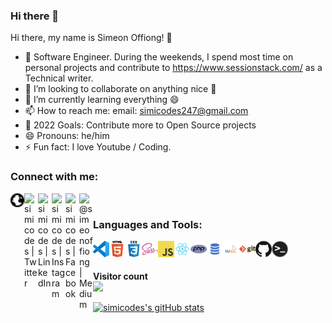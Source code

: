 ### Hi there 👋

Hi there, my name is Simeon Offiong! 👋

- 🔭 Software Engineer. During the weekends, I spend most time on personal projects and contribute to https://www.sessionstack.com/ as a Technical writer.
- 👯 I’m looking to collaborate on anything nice 🤣
- 🌱 I’m currently learning everything 😄
- 📫 How to reach me: email: simicodes247@gmail.com
- 🥅 2022 Goals: Contribute more to Open Source projects
- 😄 Pronouns: he/him
- ⚡ Fun fact: I love Youtube / Coding.

### Connect with me:

[<img align="left" alt="simicodes.netlify.app" width="22px" src="https://raw.githubusercontent.com/iconic/open-iconic/master/svg/globe.svg" />][website]
[<img align="left" alt="simicodes | Twitter" width="22px" src="https://cdn.jsdelivr.net/npm/simple-icons@v3/icons/twitter.svg" />][twitter]
[<img align="left" alt="simicodes | LinkedIn" width="22px" src="https://cdn.jsdelivr.net/npm/simple-icons@v3/icons/linkedin.svg" />][linkedin]
[<img align="left" alt="simicodes | Instagram" width="22px" src="https://cdn.jsdelivr.net/npm/simple-icons@v3/icons/instagram.svg" />][instagram]
[<img align="left" alt="simicodes | Facebook" width="22px" src="https://cdn.jsdelivr.net/npm/simple-icons@v3/icons/facebook.svg" />][facebook]
[<img align="left" alt="@simeonoffiong | Medium" width="22px" src="https://cdn.jsdelivr.net/npm/simple-icons@v3/icons/medium.svg" />][medium]

<br />

### Languages and Tools:

[<img align="left" alt="Visual Studio Code" width="26px" src="https://raw.githubusercontent.com/github/explore/80688e429a7d4ef2fca1e82350fe8e3517d3494d/topics/visual-studio-code/visual-studio-code.png" />][webdevplaylist]
[<img align="left" alt="HTML5" width="26px" src="https://raw.githubusercontent.com/github/explore/80688e429a7d4ef2fca1e82350fe8e3517d3494d/topics/html/html.png" />][webdevplaylist]
[<img align="left" alt="CSS3" width="26px" src="https://raw.githubusercontent.com/github/explore/80688e429a7d4ef2fca1e82350fe8e3517d3494d/topics/css/css.png" />][cssplaylist]
[<img align="left" alt="Sass" width="26px" src="https://raw.githubusercontent.com/github/explore/80688e429a7d4ef2fca1e82350fe8e3517d3494d/topics/sass/sass.png" />][cssplaylist]
[<img align="left" alt="JavaScript" width="26px" src="https://raw.githubusercontent.com/github/explore/80688e429a7d4ef2fca1e82350fe8e3517d3494d/topics/javascript/javascript.png" />][jsplaylist]
[<img align="left" alt="React" width="26px" src="https://raw.githubusercontent.com/github/explore/80688e429a7d4ef2fca1e82350fe8e3517d3494d/topics/react/react.png" />][reactplaylist]
[<img align="left" alt="PHP" width="26px" src="https://raw.githubusercontent.com/github/explore/80688e429a7d4ef2fca1e82350fe8e3517d3494d/topics/php/php.png" />][phpplaylist]
[<img align="left" alt="SQL" width="26px" src="https://raw.githubusercontent.com/github/explore/80688e429a7d4ef2fca1e82350fe8e3517d3494d/topics/sql/sql.png" />][webdevplaylist]
[<img align="left" alt="MySQL" width="26px" src="https://raw.githubusercontent.com/github/explore/80688e429a7d4ef2fca1e82350fe8e3517d3494d/topics/mysql/mysql.png" />][webdevplaylist]
[<img align="left" alt="Git" width="26px" src="https://raw.githubusercontent.com/github/explore/80688e429a7d4ef2fca1e82350fe8e3517d3494d/topics/git/git.png" />][webdevplaylist]
[<img align="left" alt="GitHub" width="26px" src="https://raw.githubusercontent.com/github/explore/78df643247d429f6cc873026c0622819ad797942/topics/github/github.png" />][webdevplaylist]
[<img align="left" alt="HTML5" width="26px" src="https://raw.githubusercontent.com/github/explore/80688e429a7d4ef2fca1e82350fe8e3517d3494d/topics/terminal/terminal.png" />][webdevplaylist]


[website]: https://simicodes.netlify.app
[twitter]: https://twitter.com/simicodes
[linkedin]: https://linkedin.com/in/simicodes
[instagram]: https://instagram.com/simicodes
[facebook]: https://facebook.com/simicodes
[medium]: https://medium.com/@simeonoffiong
[webdevplaylist]: https://simicodes.netlify.app
[jsplaylist]: https://simicodes.netlify.app
[cssplaylist]: https://simicodes.netlify.app
[reactplaylist]: https://simicodes.netlify.app
[phpplaylist]: https://simicodes.netlify.app

<br />
<br />

<p align="left"> 
  <b>Visitor count</b><br>
  <img src="https://profile-counter.glitch.me/simicodes/count.svg" />
</p>

[![simicodes's gitHub stats](https://github-readme-stats.vercel.app/api?username=simicodes&show_icons=true&theme=dracula)](https://github.com/simicodes/github-readme-stats)
